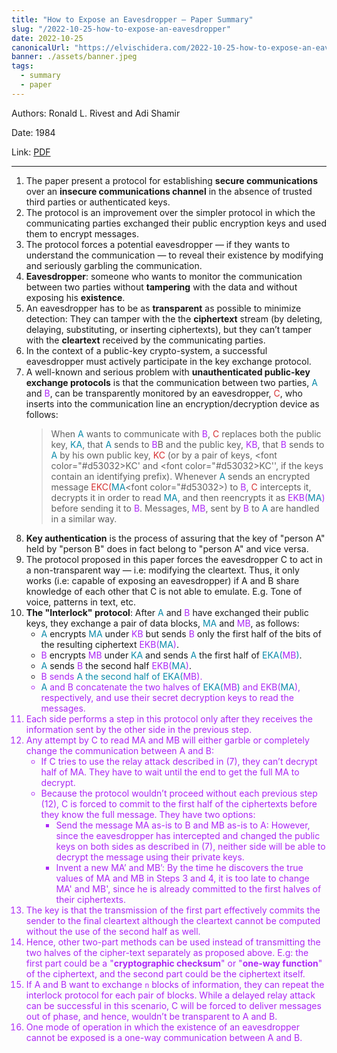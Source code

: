 ```yaml
---
title: "How to Expose an Eavesdropper — Paper Summary"
slug: "/2022-10-25-how-to-expose-an-eavesdropper"
date: 2022-10-25
canonicalUrl: "https://elvischidera.com/2022-10-25-how-to-expose-an-eavesdropper/"
banner: ./assets/banner.jpeg
tags:
  - summary
  - paper
---
```


Authors: Ronald L. Rivest and Adi Shamir

Date: 1984

Link: [PDF](https://dl.acm.org/doi/pdf/10.1145/358027.358053)

-----

1. The paper present a protocol for establishing **secure communications** over an **insecure communications channel** in the absence of trusted third parties or authenticated keys.
2. The protocol is an improvement over the simpler protocol in which the communicating parties exchanged their public encryption keys and used them to encrypt messages.
3. The protocol forces a potential eavesdropper — if they wants to understand the communication — to reveal their existence by modifying and seriously garbling the communication.
4. **Eavesdropper**: someone who wants to monitor the communication between two parties without **tampering** with the data and without exposing his **existence**.
5. An eavesdropper has to be as **transparent** as possible to minimize detection: They can tamper with the the **ciphertext** stream (by deleting, delaying, substituting, or inserting ciphertexts), but they can’t tamper with the **cleartext** received by the communicating parties.
6. In the context of a public-key crypto-system, a successful eavesdropper must actively participate in the key exchange protocol.
7. A well-known and serious problem with **unauthenticated public-key exchange protocols** is that the communication between two parties, <font color="#0B8BAA">A</font> and <font color="#ac28f6">B</font>, can be transparently monitored by an eavesdropper, <font color="#d53032">C</font>, who inserts into the communication line an encryption/decryption device as follows:
     > When <font color="#0B8BAA">A</font> wants to communicate with <font color="#ac28f6">B</font>, <font color="#d53032">C</font> replaces both the public key, <font color="#0B8BAA">KA</font>, that <font color="#0B8BAA">A</font> sends to <font color="#ac28f6">B</font>B and the public key, <font color="#ac28f6">KB</font>, that <font color="#ac28f6">B</font> sends to <font color="#0B8BAA">A</font> by his own public key, <font color="#d53032">KC</font> (or by a pair of keys, <font color="#d53032>KC'</font> and <font color="#d53032>KC''</font>, if the keys contain an identifying prefix). Whenever <font color="#0B8BAA">A</font> sends an encrypted message <font color="#d53032">EKC(</font><font color="#0B8BAA">MA</font><font color="#d53032>)</font> to <font color="#ac28f6">B</font>, <font color="#d53032">C</font> intercepts it, decrypts it in order to read <font color="#0B8BAA">MA</font>, and then reencrypts it as <font color="#ac28f6">EKB(</font><font color="#0B8BAA">MA</font><font color="#ac28f6">)</font> before sending it to <font color="#ac28f6">B</font>. Messages, <font color="#ac28f6">MB</font>, sent by <font color="#ac28f6">B</font> to <font color="#0B8BAA">A</font> are handled in a similar way.
9. **Key authentication** is the process of assuring that the key of "person A" held by "person B" does in fact belong to "person A" and vice versa.
10. The protocol proposed in this paper forces the eavesdropper C to act in a non-transparent way — i.e: modifying the cleartext. Thus, it only works (i.e: capable of exposing an eavesdropper) if A and B share knowledge of each other that C is not able to emulate. E.g. Tone of voice, patterns in text, etc.
11. **The "Interlock" protocol**: After <font color="#0B8BAA">A</font> and <font color="#ac28f6">B</font> have exchanged their public keys, they exchange a pair of data blocks, <font color="#0B8BAA">MA</font> and <font color="#ac28f6">MB</font>, as follows:
    * <font color="#0B8BAA">A</font> encrypts <font color="#0B8BAA">MA</font> under <font color="#ac28f6">KB</font> but sends <font color="#ac28f6">B</font> only the first half of the bits of the resulting ciphertext <font color="#ac28f6">EKB(</font><font color="#0B8BAA">MA</font><font color="#ac28f6">)</font>.
    * <font color="#ac28f6">B</font> encrypts <font color="#ac28f6">MB</font> under <font color="#0B8BAA">KA</font> and sends <font color="#0B8BAA">A</font> the first half of <font color="#0B8BAA">EKA(</font><font color="#ac28f6">MB</font><font color="#0B8BAA">)</font>.
    * <font color="#0B8BAA">A</font> sends <font color="#ac28f6">B</font> the second half <font color="#ac28f6">EKB(</font><font color="#0B8BAA">MA</font><font color="#ac28f6">)</font>.
    * <font color="#ac28f6">B sends <font color="#0B8BAA">A the second half of <font color="#0B8BAA">EKA(<font color="#ac28f6">MB).
    * <font color="#0B8BAA">A</font> and <font color="#ac28f6">B</font> concatenate the two halves of <font color="#0B8BAA">EKA(</font><font color="#ac28f6">MB</font><font color="#0B8BAA">)</font> and <font color="#ac28f6">EKB(</font><font color="#0B8BAA">MA</font><font color="#ac28f6">)</font>, respectively, and use their secret decryption keys to read the messages.
12. Each side performs a step in this protocol only after they receives the information sent by the other side in the previous step.
13. Any attempt by C to read MA and MB will either garble or completely change the communication between A and B:
    * If C tries to use the relay attack described in (7), they can’t decrypt half of MA. They have to wait until the end to get the full MA to decrypt.
    * Because the protocol wouldn’t proceed without each previous step (12), C is forced to commit to the first half of the ciphertexts before they know the full message. They have two options:
        * Send the message MA as-is to B and MB as-is to A: However, since the eavesdropper has intercepted and changed the public keys on both sides as described in (7), neither side will be able to decrypt the message using their private keys.
        * Invent a new MA’ and MB’: By the time he discovers the true values of MA and MB in Steps 3 and 4, it is too late to change MA' and MB', since he is already committed to the first halves of their ciphertexts.
14. The key is that the transmission of the
first part effectively commits the sender to the final cleartext although the cleartext cannot be computed without the use of the second half as well.
15. Hence, other two-part methods can be used instead of transmitting the two halves of the cipher-text separately as proposed above. E.g: the first part could be a "**cryptographic checksum**" or "**one-way function**" of the ciphertext, and the second part could be the ciphertext itself.
16. If A and B want to exchange `n` blocks of information, they can repeat the interlock protocol for each pair of blocks. While a delayed relay attack can be successful in this scenario, C will be forced to deliver messages out of phase, and hence, wouldn’t be transparent to A and B.
17. One mode of operation in which the existence of an eavesdropper cannot be exposed is a one-way communication between A and B.
